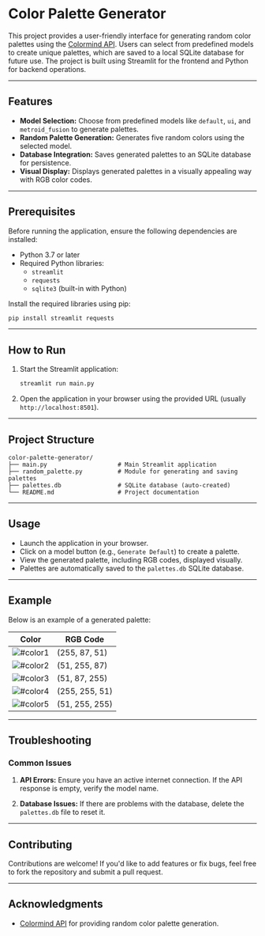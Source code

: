# Color Palette Generator

This project provides a user-friendly interface for generating random color palettes using the [Colormind API](http://colormind.io/). Users can select from predefined models to create unique palettes, which are saved to a local SQLite database for future use. The project is built using Streamlit for the frontend and Python for backend operations.

---

## Features

- **Model Selection:** Choose from predefined models like `default`, `ui`, and `metroid_fusion` to generate palettes.
- **Random Palette Generation:** Generates five random colors using the selected model.
- **Database Integration:** Saves generated palettes to an SQLite database for persistence.
- **Visual Display:** Displays generated palettes in a visually appealing way with RGB color codes.

---

## Prerequisites

Before running the application, ensure the following dependencies are installed:

- Python 3.7 or later
- Required Python libraries:
  - `streamlit`
  - `requests`
  - `sqlite3` (built-in with Python)

Install the required libraries using pip:

```bash
pip install streamlit requests
```

---

## How to Run

1. Start the Streamlit application:

   ```bash
   streamlit run main.py
   ```

2. Open the application in your browser using the provided URL (usually `http://localhost:8501`).

---

## Project Structure

```
color-palette-generator/
├── main.py                    # Main Streamlit application
├── random_palette.py          # Module for generating and saving palettes
├── palettes.db                # SQLite database (auto-created)
└── README.md                  # Project documentation
```

---

## Usage

- Launch the application in your browser.
- Click on a model button (e.g., `Generate Default`) to create a palette.
- View the generated palette, including RGB codes, displayed visually.
- Palettes are automatically saved to the `palettes.db` SQLite database.

---

## Example

Below is an example of a generated palette:

| Color | RGB Code         |
|-------|------------------|
| ![#color1](https://via.placeholder.com/20/FF5733) | (255, 87, 51) |
| ![#color2](https://via.placeholder.com/20/33FF57) | (51, 255, 87) |
| ![#color3](https://via.placeholder.com/20/3357FF) | (51, 87, 255) |
| ![#color4](https://via.placeholder.com/20/FFFF33) | (255, 255, 51) |
| ![#color5](https://via.placeholder.com/20/33FFFF) | (51, 255, 255) |

---

## Troubleshooting

### Common Issues

1. **API Errors:** Ensure you have an active internet connection. If the API response is empty, verify the model name.

2. **Database Issues:** If there are problems with the database, delete the `palettes.db` file to reset it.

---

## Contributing

Contributions are welcome! If you'd like to add features or fix bugs, feel free to fork the repository and submit a pull request.

---

## Acknowledgments

- [Colormind API](http://colormind.io/) for providing random color palette generation.

